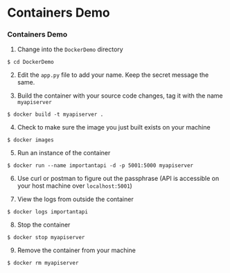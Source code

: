 # Containers Demo

### Containers Demo

1) Change into the `DockerDemo` directory

```
$ cd DockerDemo
```

2) Edit the `app.py` file to add your name. Keep the secret message the same.

3) Build the container with your source code changes, tag it with the name `myapiserver`

```
$ docker build -t myapiserver .
```

4) Check to make sure the image you just built exists on your machine

```
$ docker images
```

5) Run an instance of the container

```
$ docker run --name importantapi -d -p 5001:5000 myapiserver
```

6) Use curl or postman to figure out the passphrase (API is accessible on your host machine over `localhost:5001`)

7) View the logs from outside the container

```
$ docker logs importantapi
```

8) Stop the container

``` 
$ docker stop myapiserver
```

9) Remove the container from your machine

```
$ docker rm myapiserver
```